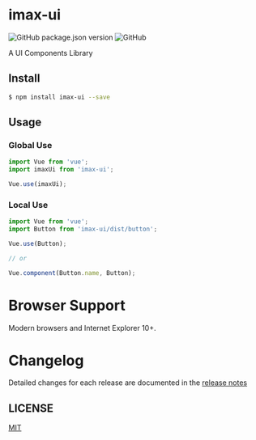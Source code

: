 # imax-ui

![GitHub package.json version](https://img.shields.io/github/package-json/v/ByChoo/imax-ui.svg)
![GitHub](https://img.shields.io/github/license/ByChoo/imax-ui.svg)

A UI Components Library

## Install

```bash
$ npm install imax-ui --save
```

## Usage

### Global Use

```js
import Vue from 'vue';
import imaxUi from 'imax-ui';

Vue.use(imaxUi);
```

### Local Use
```js
import Vue from 'vue';
import Button from 'imax-ui/dist/button';

Vue.use(Button);

// or

Vue.component(Button.name, Button);
```

# Browser Support
Modern browsers and Internet Explorer 10+.

# Changelog
Detailed changes for each release are documented in the [release notes](https://github.com/BYChoo/imax-ui/releases)

## LICENSE

[MIT](https://github.com/ByChoo/imax-ui/blob/master/LICENSE)
